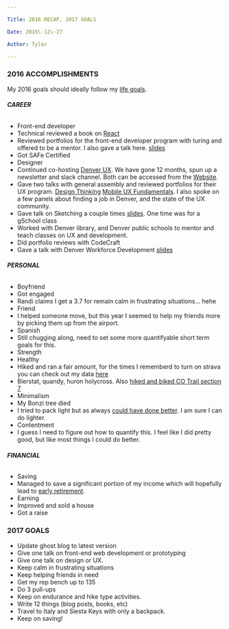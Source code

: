 ```yaml
---

Title: 2016 RECAP, 2017 GOALS

Date: 2016\-12\-27

Author: Tyler

---
```


### <a id="_7f0xdxqy6xh9"></a>__2016 ACCOMPLISHMENTS__

My 2016 goals should ideally follow my [life goals](http://tymerry.com/my-top-10-priorities/)\.

###### <a id="_w2wkbzoz9xm6"></a>__CAREER__

- Front\-end developer
- Technical reviewed a book on [React](http://www.pro-react.com/)
- Reviewed portfolios for the front\-end developer program with turing and offered to be a mentor\. I also gave a talk here\. [slides](https://www.dropbox.com/sh/8u0kvvkqp1aytm3/AAAlUQrZvrgevvAcb41asuoJa?dl=0)
- Got SAFe Certified
- Designer
- Continued co\-hosting [Denver UX](http://denveruxers.com/)\. We have gone 12 months, spun up a newsletter and slack channel\. Both can be accessed from the [Website](http://denveruxers.com/)\.
- Gave two talks with general assembly and reviewed portfolios for their UX program\. [Design Thinking](https://dl.dropboxusercontent.com/u/9595214/talks/GA%20TK%20Design%20Thinking%20and%20Rapid%20Prototyping.pdf) [Mobile UX Fundamentals](https://dl.dropboxusercontent.com/u/9595214/talks/MobileUXFundamentals.key)\. I also spoke on a few panels about finding a job in Denver, and the state of the UX community\.
- Gave talk on Sketching a couple times [slides](https://dl.dropboxusercontent.com/u/9595214/talks/Sketching.key)\. One time was for a gSchool class
- Worked with Denver library, and Denver public schools to mentor and teach classes on UX and development\.
- Did portfolio reviews with CodeCraft
- Gave a talk with Denver Workforce Development [slides](https://dl.dropboxusercontent.com/u/9595214/talks/DWD%20Workforce%20Talk.pdf)

###### <a id="_lb07clfqa7yv"></a>__PERSONAL__

- Boyfriend
- Got engaged
- Randi claims I get a 3\.7 for remain calm in frustrating situations\.\.\. hehe
- Friend
- I helped someone move, but this year I seemed to help my friends more by picking them up from the airport\.
- Spanish
- Still chugging along, need to set some more quantifyable short term goals for this\.
- Strength
- Healthy
- Hiked and ran a fair amount, for the times I rememberd to turn on strava you can check out my data [here](https://www.strava.com/athletes/6768853)
- Bierstat, quandy, huron holycross\. Also [hiked and biked CO Trail section 7](http://tymerry.com/co-trail-section-7-hike-and-bike/)
- Minimalism
- My Bonzi tree died
- I tried to pack light but as always [could have done better](http://tymerry.com/packing-light/)\. I am sure I can do lighter\.
- Contentment
- I guess I need to figure out how to quantify this\. I feel like I did pretty good, but like most things I could do better\.

###### <a id="_9lan06qw209i"></a>__FINANCIAL__

- Saving
- Managed to save a significant portion of my income which will hopefully lead to [early retirement](http://www.mrmoneymustache.com/2012/01/13/the-shockingly-simple-math-behind-early-retirement/)\.
- Earning
- Improved and sold a house
- Got a raise

### <a id="_eat693ffcvk9"></a>__2017 GOALS__

- Update ghost blog to latest version
- Give one talk on front\-end web development or prototyping
- Give one talk on design or UX\.
- Keep calm in frustrating situations
- Keep helping friends in need
- Get my rep bench up to 135
- Do 3 pull\-ups
- Keep on endurance and hike type activities\.
- Write 12 things \(blog posts, books, etc\)
- Travel to Italy and Siesta Keys with only a backpack\.
- Keep on saving\!

